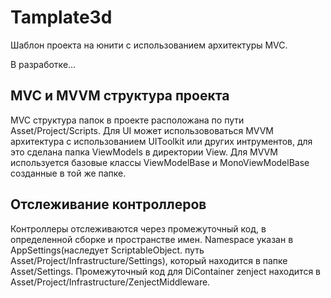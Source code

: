 # Tamplate3d
Шаблон проекта на юнити с использованием архитектуры MVC.

В разработке...

## MVC и MVVM структура проекта
MVC структура папок в проекте расположана по пути Asset/Project/Scripts. Для UI может использововаться MVVM архитектура с использованием UIToolkit или других интрументов, для это сделана папка ViewModels в директории View. Для MVVM используется базовые классы ViewModelBase и MonoViewModelBase созданные в той же папке.

## Отслеживание контроллеров
Контроллеры отслеживаются через промежуточный код, в определенной сборке и пространстве имен. Namespace указан в AppSettings(наследует ScriptableObject. путь Asset/Project/Infrastructure/Settings), который находится в папке Asset/Settings.
Промежуточный код для DiContainer zenject находится в Asset/Project/Infrastructure/ZenjectMiddleware.
